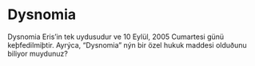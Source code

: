 # Dysnomia

Dysnomia Eris’in tek uydusudur ve 10 Eylül, 2005 Cumartesi günü keþfedilmiþtir.
Ayrýca, “Dysnomia” nýn bir özel hukuk maddesi olduðunu biliyor muydunuz?
